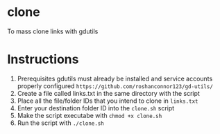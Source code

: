 # clone
To mass clone links with gdutils

# Instructions

1.	Prerequisites gdutils must already be installed and service accounts properly configured
		`https://github.com/roshanconnor123/gd-utils/`
2.	Create a file called links.txt in the same directory with the script
3.	Place all the file/folder IDs that you intend to clone in `links.txt`
4.	Enter your destination folder ID into the `clone.sh` script
5.	Make the script executabe with `chmod +x clone.sh`
6.	Run the script with `./clone.sh`
